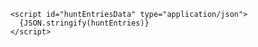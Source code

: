 <script>
  function searchComponent() {
    return {
      searchQuery: '',
      huntEntries: JSON.parse(document.getElementById('huntEntriesData').textContent),
      get filteredItems() {
        const query = this.searchQuery.toLowerCase();
        return this.huntEntries.filter(entry => {
          const id = entry.id.toLowerCase();
          const title = entry.data.title.toLowerCase();
          const hypothesis = entry.data.hypothesis.toLowerCase();
          const description = entry.data.description.toLowerCase();
          return id.includes(query) || title.includes(query) || hypothesis.includes(query) || description.includes(query);
        });
      }
    };
  }
</script>

        <script id="huntEntriesData" type="application/json">
          {JSON.stringify(huntEntries)}
        </script>

